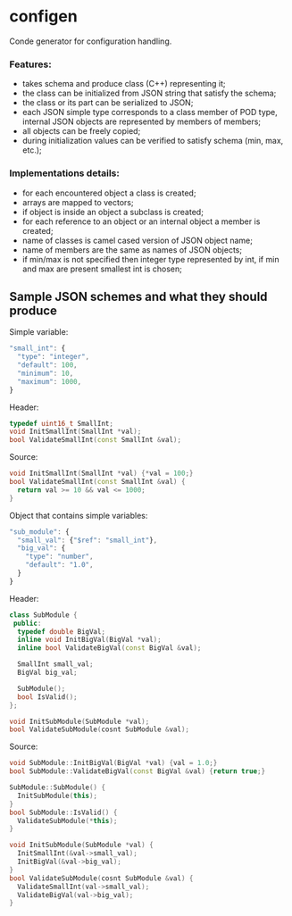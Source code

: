 # configen

Conde generator for configuration handling.

### Features:

- takes schema and produce class (C++) representing it;
- the class can be initialized from JSON string that satisfy the
  schema;
- the class or its part can be serialized to JSON;
- each JSON simple type corresponds to a class member of POD type,
  internal JSON objects are represented by members of members;
- all objects can be freely copied;
- during initialization values can be verified to satisfy schema (min,
  max, etc.);

### Implementations details:

- for each encountered object a class is created;
- arrays are mapped to vectors;
- if object is inside an object a subclass is created;
- for each reference to an object or an internal object a member is
  created;
- name of classes is camel cased version of JSON object name;
- name of members are the same as names of JSON objects;
- if min/max is not specified then integer type represented by int, if
  min and max are present smallest int is chosen;

## Sample JSON schemes and what they should produce

Simple variable:
```js
"small_int": {
  "type": "integer",
  "default": 100,
  "minimum": 10,
  "maximum": 1000,
}
```
Header:
```c++
typedef uint16_t SmallInt;
void InitSmallInt(SmallInt *val);
bool ValidateSmallInt(const SmallInt &val);
```
Source:
```c++
void InitSmallInt(SmallInt *val) {*val = 100;}
bool ValidateSmallInt(const SmallInt &val) {
  return val >= 10 && val <= 1000;
} 
```
Object that contains simple variables:
```js
"sub_module": {
  "small_val": {"$ref": "small_int"},
  "big_val": {
    "type": "number",
    "default": "1.0",
  }
}
```
Header:
```c++
class SubModule {
 public:
  typedef double BigVal;
  inline void InitBigVal(BigVal *val);
  inline bool ValidateBigVal(const BigVal &val);

  SmallInt small_val;
  BigVal big_val;

  SubModule();
  bool IsValid();
};

void InitSubModule(SubModule *val);
bool ValidateSubModule(cosnt SubModule &val);
```
Source:
```c++
void SubModule::InitBigVal(BigVal *val) {val = 1.0;}
bool SubModule::ValidateBigVal(const BigVal &val) {return true;}

SubModule::SubModule() {
  InitSubModule(this);
}
bool SubModule::IsValid() {
  ValidateSubModule(*this);
}

void InitSubModule(SubModule *val) {
  InitSmallInt(&val->small_val);
  InitBigVal(&val->big_val);
}
bool ValidateSubModule(cosnt SubModule &val) {
  ValidateSmallInt(val->small_val);
  ValidateBigVal(val->big_val);
}
```
